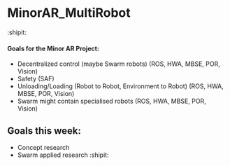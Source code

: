 # MinorAR_MultiRobot
:shipit:
#### Goals for the Minor AR Project:
- Decentralized control (maybe Swarm robots)                                                      (ROS, HWA, MBSE, POR, Vision)
- Safety                                                            (SAF)
- Unloading/Loading (Robot to Robot, Environment to Robot)          (ROS, HWA, MBSE, POR, Vision)
- Swarm might contain specialised robots                            (ROS, HWA, MBSE, POR, Vision)

## Goals this week:
- Concept research
- Swarm applied research
:shipit:
